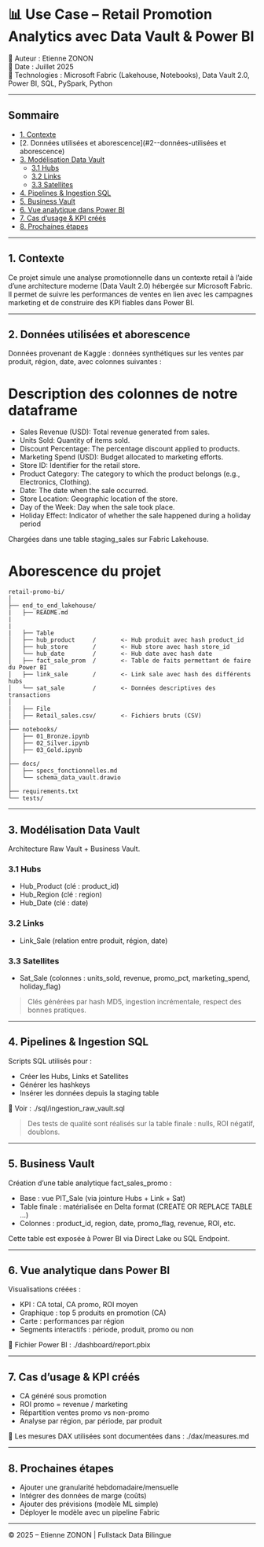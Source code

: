 # 📊 Use Case – Retail Promotion Analytics avec Data Vault & Power BI

👤 Auteur : Etienne ZONON  
📅 Date : Juillet 2025  
🧰 Technologies : Microsoft Fabric (Lakehouse, Notebooks), Data Vault 2.0, Power BI, SQL, PySpark, Python

---

## Sommaire

- [1. Contexte](#1--contexte)
- [2. Données utilisées et aborescence](#2--données-utilisées et aborescence)
- [3. Modélisation Data Vault](#3--modélisation-data-vault)
  - [3.1 Hubs](#31--hubs)
  - [3.2 Links](#32--links)
  - [3.3 Satellites](#33--satellites)
- [4. Pipelines & Ingestion SQL](#4--pipelines--ingestion-sql)
- [5. Business Vault](#5--business-vault)
- [6. Vue analytique dans Power BI](#6--vue-analytique-dans-power-bi)
- [7. Cas d’usage & KPI créés](#7--cas-dusage--kpi-créés)
- [8. Prochaines étapes](#8--prochaines-étapes)

---

## 1. Contexte

Ce projet simule une analyse promotionnelle dans un contexte retail à l’aide d’une architecture moderne (Data Vault 2.0) hébergée sur Microsoft Fabric.  
Il permet de suivre les performances de ventes en lien avec les campagnes marketing et de construire des KPI fiables dans Power BI.

---

## 2. Données utilisées et aborescence

Données provenant de Kaggle : données synthétiques sur les ventes par produit, région, date, avec colonnes suivantes :

# Description des colonnes de notre dataframe 


- Sales Revenue (USD): Total revenue generated from sales.
- Units Sold: Quantity of items sold.
- Discount Percentage: The percentage discount applied to products.
- Marketing Spend (USD): Budget allocated to marketing efforts.
- Store ID: Identifier for the retail store.
- Product Category: The category to which the product belongs (e.g., Electronics, Clothing).
- Date: The date when the sale occurred.
- Store Location: Geographic location of the store.
- Day of the Week: Day when the sale took place.
- Holiday Effect: Indicator of whether the sale happened during a holiday period

Chargées dans une table staging_sales sur Fabric Lakehouse.

# Aborescence du projet 


```text
retail-promo-bi/
│
├── end_to_end_lakehouse/
|   ├── README.md
|
|
|   ├── Table
│   ├── hub_product     /       <- Hub produit avec hash product_id
│   ├── hub_store       /       <- Hub store avec hash store_id
│   └── hub_date        /       <- Hub date avec hash date
│   ├── fact_sale_prom  /       <- Table de faits permettant de faire du Power BI
│   ├── link_sale       /       <- Link sale avec hash des différents hubs
│   └── sat_sale        /       <- Données descriptives des transactions
│
|   ├── File
│   ├── Retail_sales.csv/       <- Fichiers bruts (CSV)
|
├── notebooks/
│   ├── 01_Bronze.ipynb
│   ├── 02_Silver.ipynb
│   ├── 03_Gold.ipynb
│
├── docs/
│   ├── specs_fonctionnelles.md
│   └── schema_data_vault.drawio
│
├── requirements.txt
└── tests/
```


---

## 3. Modélisation Data Vault

Architecture Raw Vault + Business Vault.

### 3.1 Hubs

- Hub_Product (clé : product_id)  
- Hub_Region (clé : region)  
- Hub_Date (clé : date)

### 3.2 Links

- Link_Sale (relation entre produit, région, date)

### 3.3 Satellites

- Sat_Sale (colonnes : units_sold, revenue, promo_pct, marketing_spend, holiday_flag)

> Clés générées par hash MD5, ingestion incrémentale, respect des bonnes pratiques.

---

## 4. Pipelines & Ingestion SQL

Scripts SQL utilisés pour :

- Créer les Hubs, Links et Satellites  
- Générer les hashkeys  
- Insérer les données depuis la staging table

📁 Voir : ./sql/ingestion_raw_vault.sql

> Des tests de qualité sont réalisés sur la table finale : nulls, ROI négatif, doublons.

---

## 5. Business Vault

Création d’une table analytique fact_sales_promo :

- Base : vue PIT_Sale (via jointure Hubs + Link + Sat)  
- Table finale : matérialisée en Delta format (CREATE OR REPLACE TABLE ...)  
- Colonnes : product_id, region, date, promo_flag, revenue, ROI, etc.

Cette table est exposée à Power BI via Direct Lake ou SQL Endpoint.

---

## 6. Vue analytique dans Power BI

Visualisations créées :

- KPI : CA total, CA promo, ROI moyen  
- Graphique : top 5 produits en promotion (CA)  
- Carte : performances par région  
- Segments interactifs : période, produit, promo ou non

📁 Fichier Power BI : ./dashboard/report.pbix

---

## 7. Cas d’usage & KPI créés

- CA généré sous promotion  
- ROI promo = revenue / marketing  
- Répartition ventes promo vs non-promo  
- Analyse par région, par période, par produit

📁 Les mesures DAX utilisées sont documentées dans : ./dax/measures.md

---

## 8. Prochaines étapes

- Ajouter une granularité hebdomadaire/mensuelle  
- Intégrer des données de marge (coûts)  
- Ajouter des prévisions (modèle ML simple)  
- Déployer le modèle avec un pipeline Fabric

---

© 2025 – Etienne ZONON | Fullstack Data Bilingue
